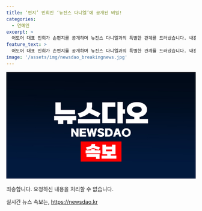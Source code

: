 ```yaml
---
title: ‘편지’ 민희진 ‘뉴진스 다니엘’에 공개된 비밀!
categories:
  - 연예인
excerpt: >
  어도어 대표 민희가 손편지를 공개하며 뉴진스 다니엘과의 특별한 관계를 드러냈습니다. 내홍 속에서도 빛나는 팀워크, 그 비밀은 무엇일까요? 클릭하여 확인하세요!
feature_text: >
  어도어 대표 민희가 손편지를 공개하며 뉴진스 다니엘과의 특별한 관계를 드러냈습니다. 내홍 속에서도 빛나는 팀워크, 그 비밀은 무엇일까요? 클릭하여 확인하세요!
image: '/assets/img/newsdao_breakingnews.jpg'
---
```


<p><img src="/assets/img/newsdao_breakingnews.jpg" alt="ranknews 속보" /></p>

<p>죄송합니다. 요청하신 내용을 처리할 수 없습니다.</p>
실시간 뉴스 속보는, <a href="https://newsdao.kr" rel="dofollow">https://newsdao.kr</a>


